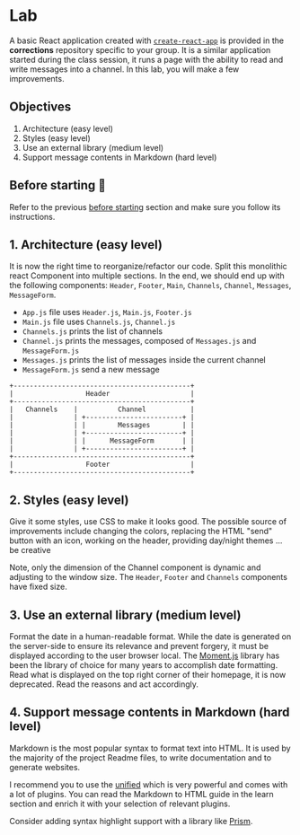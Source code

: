
# Lab

A basic React application created with [`create-react-app`](https://create-react-app.dev/) is provided in the **corrections** repository specific to your group. It is a similar application started during the class session, it runs a page with the ability to read and write messages into a channel. In this lab, you will make a few improvements.

## Objectives

1. Architecture (easy level)
2. Styles (easy level)
3. Use an external library (medium level)
4. Support message contents in Markdown (hard level)

## Before starting 🚀

Refer to the previous [before starting](../03.storage/lab.md#before-starting-) section and make sure you follow its instructions.

## 1. Architecture (easy level)

It is now the right time to reorganize/refactor our code. Split this monolithic
react Component into multiple sections. In the end, we should end up with the
following components: `Header`, `Footer`, `Main`, `Channels`, `Channel`,
`Messages`, `MessageForm`.

- `App.js` file uses `Header.js`, `Main.js`, `Footer.js`
- `Main.js` file uses `Channels.js`, `Channel.js`
- `Channels.js` prints the list of channels
- `Channel.js` prints the messages, composed of `Messages.js` and `MessageForm.js`
- `Messages.js` prints the list of messages inside the current channel
- `MessageForm.js` send a new message

```
+--------------------------------------------+
|                  Header                    |
+--------------------------------------------+
|   Channels    |          Channel           |
|               | +------------------------+ |
|               | |        Messages        | |
|               | +------------------------+ |
|               | |      MessageForm       | |
|               | +------------------------+ |
+--------------------------------------------+
|                  Footer                    |
+--------------------------------------------+
```

## 2. Styles (easy level)

Give it some styles, use CSS to make it looks good. The possible source of improvements include changing the colors, replacing the HTML "send" button with an icon, working on the header, providing day/night themes ... be creative

Note, only the dimension of the Channel component is dynamic and adjusting to the window size. The `Header`, `Footer` and `Channels` components have fixed size.

## 3. Use an external library (medium level)

Format the date in a human-readable format. While the date is generated on the server-side to ensure its relevance and prevent forgery, it must be displayed according to the user browser local. The [Moment.js](https://momentjs.com/) library has been the library of choice for many years to accomplish date formatting. Read what is displayed on the top right corner of their homepage, it is now deprecated. Read the reasons and act accordingly.

## 4. Support message contents in Markdown (hard level)

Markdown is the most popular syntax to format text into HTML. It is used by the majority of the project Readme files, to write documentation and to generate websites.

I recommend you to use the [unified](https://unifiedjs.com/) which is very powerful and comes with a lot of plugins. You can read the Markdown to HTML guide in the learn section and enrich it with your selection of relevant plugins.

Consider adding syntax highlight support with a library like [Prism](https://prismjs.com/).
